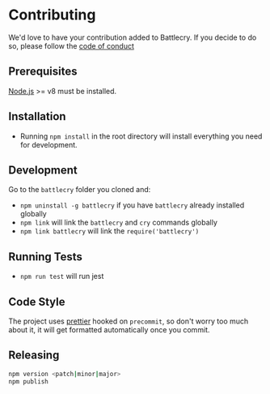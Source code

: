 # Contributing

We'd love to have your contribution added to Battlecry. If you decide to do so, please follow the
[code of conduct](CODE_OF_CONDUCT.md)

## Prerequisites

[Node.js](http://nodejs.org/) >= v8 must be installed.

## Installation

* Running `npm install` in the root directory will install everything you need for development.

## Development

Go to the `battlecry` folder you cloned and:

* `npm uninstall -g battlecry` if you have `battlecry` already installed globally
* `npm link` will link the `battlecry` and `cry` commands globally
* `npm link battlecry` will link the `require('battlecry')`

## Running Tests

* `npm run test` will run jest

## Code Style

The project uses [prettier](https://github.com/prettier/prettier) hooked on `precommit`, so don't worry too much about it,
it will get formatted automatically once you commit.

## Releasing

```sh
npm version <patch|minor|major>
npm publish
```
